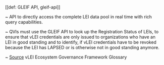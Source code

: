 [[def: GLEIF API, gleif-api]]

~ API to directly access the complete LEI data pool in real time with rich query capabilities.

~ QVIs must use the GLEIF API to look up the Registration Status of LEIs, to ensure that vLEI credentials are only issued to organizations who have an LEI in good standing and to identify, if vLEI credentials have to be revoked because the LEI has LAPSED or is otherwise not in good standing anymore.

~ [Source](https://www.gleif.org/vlei/introducing-the-vlei-ecosystem-governance-framework/2023-12-15_vlei-egf-v2.0-glossary_v1.3_final.pdf) vLEI Ecosystem Governance Framework Glossary
